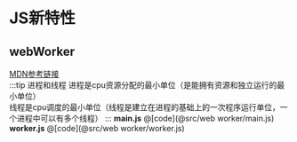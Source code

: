 # JS新特性
## webWorker
<a href="https://developer.mozilla.org/zh-CN/docs/Web/API/Web_Workers_API" target="_blank">MDN参考链接</a>  
:::tip  进程和线程
进程是cpu资源分配的最小单位（是能拥有资源和独立运行的最小单位）  
线程是cpu调度的最小单位（线程是建立在进程的基础上的一次程序运行单位，一个进程中可以有多个线程）
:::
**main.js**
@[code](@src/web worker/main.js)  
**worker.js**
@[code](@src/web worker/worker.js)